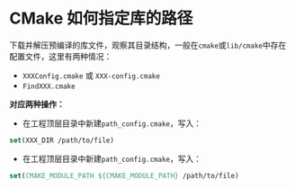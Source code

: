 # CMake 如何指定库的路径

下载并解压预编译的库文件，观察其目录结构，一般在`cmake`或`lib/cmake`中存在配置文件，这里有两种情况：

- `XXXConfig.cmake` 或 `XXX-config.cmake`
- `FindXXX.cmake`
   
**对应两种操作：**
- 在工程顶层目录中新建`path_config.cmake`，写入：
```cmake
set(XXX_DIR /path/to/file)
```
- 在工程顶层目录中新建`path_config.cmake`，写入：
```cmake
set(CMAKE_MODULE_PATH ${CMAKE_MODULE_PATH} /path/to/file)
```